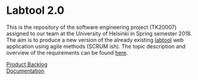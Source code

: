 # Labtool 2.0

This is the repository of the software engineering project (TK20007) assigned to our team at the University of Helsinki in Spring semester 2018. The aim is to produce a new version of the already existing [labtool](http://tktl-labtool.herokuapp.com/) web application using agile methods (SCRUM ish). The topic description and overview of the requirements can be found [here](https://studies.cs.helsinki.fi/ohtuprojekti/topic_descriptions/203).

[Product Backlog](https://docs.google.com/spreadsheets/d/1wfYeFRiMauQRatbCnSYI_PLEFFzRq0rX9pKsR6tte3g/edit?usp=sharing) <br/>
[Documentation](https://github.com/labtool/labtool/wiki)

